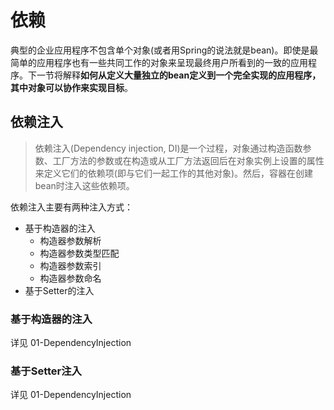 # 依赖

典型的企业应用程序不包含单个对象(或者用Spring的说法就是bean)。即使是最简单的应用程序也有一些共同工作的对象来呈现最终用户所看到的一致的应用程序。下一节将解释**如何从定义大量独立的bean定义到一个完全实现的应用程序，其中对象可以协作来实现目标**。

## 依赖注入

> 依赖注入(Dependency injection, DI)是一个过程，对象通过构造函数参数、工厂方法的参数或在构造或从工厂方法返回后在对象实例上设置的属性来定义它们的依赖项(即与它们一起工作的其他对象)。然后，容器在创建bean时注入这些依赖项。

依赖注入主要有两种注入方式：

+ 基于构造器的注入
  + 构造器参数解析
  + 构造器参数类型匹配
  + 构造器参数索引
  + 构造器参数命名
+ 基于Setter的注入

### 基于构造器的注入

详见 01-DependencyInjection

### 基于Setter注入

详见 01-DependencyInjection



















































































